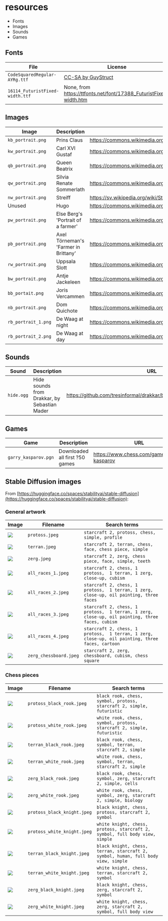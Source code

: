 # resources

 * Fonts
 * Images
 * Sounds
 * Games

## Fonts

File                           |License
-------------------------------|--------------------------------------------------------------------
`CodeSquaredRegular-AYRg.ttf`  |[CC-SA by GuyStruct](code_squared_font_license/license-1f93.txt)                 
`16114_FuturistFixed-width.ttf`|None, from https://ttfonts.net/font/17388_FuturistFixed-width.htm

## Images

Image              |Description                         |Adapted from picture at URL
-------------------|------------------------------------|--------------------------------------------------------------------------------------
`kb_portrait.png`  |Prins Claus                         |https://commons.wikimedia.org/wiki/File:Prince_Claus_of_the_Netherlands_1986.jpg
`kw_portrait.png`  |Carl XVI Gustaf                     |https://commons.wikimedia.org/wiki/File:Carlos_Gustavo_da_Su%C3%A9cia_(meio_corpo).jpg
`qb_portrait.png`  |Queen Beatrix                       |https://commons.wikimedia.org/wiki/File:Queen_Beatrix_and_Wim_Pijbes.jpg
`qw_portrait.png`  |Silvia Renate Sommerlath            |https://commons.wikimedia.org/wiki/Category:Queen_Silvia_of_Sweden#/media/File:Queen_Silvia_of_Sweden_in_2018.jpg
`nw_portrait.png`  |Streiff                             |https://sv.wikipedia.org/wiki/Streiff#/media/Fil:Streiff_-_Livrustkammaren_-_32931.tif
Unused             |Hugo                                |https://commons.wikimedia.org/wiki/File:Oosterhout_-_Hugo_(1981)_van_Harry_Storms_-_1.jpg
`pw_portrait.png`  |Else Berg's 'Portrait of a farmer'  |https://commons.wikimedia.org/wiki/File:Else_Berg_Portrait_of_a_farmer.jpg
`pb_portrait.png`  |Axel Törneman's 'Farmer in Brittany'|https://commons.wikimedia.org/wiki/File:Farmer_in_Brittany_by_Axel_T%C3%B6rneman.jpg
`rw_portrait.png`  |Uppsala Slott                       |https://commons.wikimedia.org/wiki/Category:Uppsala_slott#/media/File:Schloss_Uppsala.jpg
`bw_portrait.png`  |Antje Jackeleen                     |https://commons.wikimedia.org/wiki/File:Biskopsvigning_2014-12-14_001.jpg
`bb_portait.png`   |Joris Vercammen                     |https://commons.wikimedia.org/wiki/File:Abp.Joris_Vercammen.png
`nb_portrait.png`  |Dom Quichote                        |https://commons.wikimedia.org/wiki/File:Bronze_statues_of_Don_Quixote_and_Sancho_Panza.jpg
`rb_portrait_1.png`|De Waag at night                    |https://commons.wikimedia.org/wiki/File:De_Waag,_Amsterdam.jpg
`rb_portrait_2.png`|De Waag at day                      |https://commons.wikimedia.org/wiki/File:Waag_Amsterdam_02.JPG

## Sounds

Sound              |Description                                            |URL
-------------------|-------------------------------------------------------|--------------------------------------------------------------------------------------
`hide.ogg`         |Hide sounds from Drakkar, by Sebastian Mader           |https://github.com/tresinformal/drakkar/blob/master/resources/hide.ogg

## Games

Game                |Description                                            |URL
--------------------|-------------------------------------------------------|--------------------------------------------------------------------------------------
`garry_kasparov.pgn`|Downloaded all first ?50 games                         |https://www.chess.com/games/garry-kasparov

## Stable Diffusion images

From [https://huggingface.co/spaces/stabilityai/stable-diffusion](https://huggingface.co/spaces/stabilityai/stable-diffusion):

### General artwork

Image                     |Filename              |Search terms
--------------------------|----------------------|---------------------------------------------------------------------
![](protoss.jpeg)         |`protoss.jpeg`        |`starcraft 2, protoss, chess, simple, profile`
![](terran.jpeg)          |`terran.jpeg`         |`starcraft 2, terran, chess, face, chess piece, simple`
![](zerg.jpeg)            |`zerg.jpeg`           |`starcraft 2, zerg, chess piece, face, simple, teeth`
![](all_races_1.jpeg)     |`all_races_1.jpeg`    |`starcraft 2, chess, 1 protoss,  1 terran, 1 zerg, close-up, cubism`
![](all_races_2.jpeg)     |`all_races_2.jpeg`    |`starcraft 2, chess, 1 protoss,  1 terran, 1 zerg, close-up, oil painting, three faces`
![](all_races_3.jpeg)     |`all_races_3.jpeg`    |`starcraft 2, chess, 1 protoss,  1 terran, 1 zerg, close-up, oil painting, three faces, cubism`
![](all_races_4.jpeg)     |`all_races_4.jpeg`    |`starcraft 2, chess, 1 protoss,  1 terran, 1 zerg, close-up, oil painting, three faces, cartoon`
![](zerg_chessboard.jpeg) |`zerg_chessboard.jpeg`|`starcraft 2, zerg, chessboard, cubism, chess square`

### Chess pieces

Image                          |Filename                   |Search terms
-------------------------------|---------------------------|---------------------------------------------------------------------
![](protoss_black_rook.jpeg)   |`protoss_black_rook.jpeg`  |`black rook, chess, symbol, protoss, starcraft 2, simple, futuristic`
![](protoss_white_rook.jpeg)   |`protoss_white_rook.jpeg`  |`white rook, chess, symbol, protoss, starcraft 2, simple, futuristic`
![](terran_black_rook.jpeg)    |`terran_black_rook.jpeg`   |`black rook, chess, symbol, terran, starcraft 2, simple`
![](terran_white_rook.jpeg)    |`terran_white_rook.jpeg`   |`white rook, chess, symbol, terran, starcraft 2, simple`
![](zerg_black_rook.jpeg)      |`zerg_black_rook.jpeg`     |`black rook, chess, symbol, zerg, starcraft 2, simple, cells`
![](zerg_white_rook.jpeg)      |`zerg_white_rook.jpeg`     |`white rook, chess, symbol, zerg, starcraft 2, simple, biology`
![](protoss_black_knight.jpeg) |`protoss_black_knight.jpeg`|`black knight, chess, protoss, starcraft 2, symbol`
![](protoss_white_knight.jpeg) |`protoss_white_knight.jpeg`|`white knight, chess, protoss, starcraft 2, symbol, full body view, simple`
![](terran_black_knight.jpeg)  |`terran_black_knight.jpeg` |`black knight, chess, terran, starcraft 2, symbol, human, full body view, simple`
![](terran_white_knight.jpeg)  |`terran_white_knight.jpeg` |`white knight, chess, terran, starcraft 2, symbol`
![](zerg_black_knight.jpeg)    |`zerg_black_knight.jpeg`   |`black knight, chess, zerg, starcraft 2, symbol`
![](zerg_white_knight.jpeg)    |`zerg_white_knight.jpeg`   |`white knight, chess, zerg, starcraft 2, symbol, full body view`




